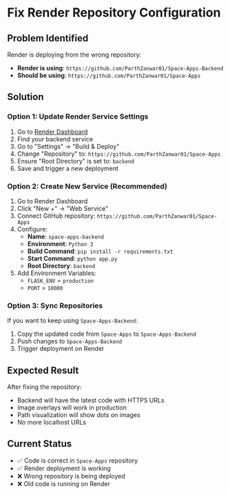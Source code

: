 # Fix Render Repository Configuration

## Problem Identified
Render is deploying from the wrong repository:
- **Render is using**: `https://github.com/ParthZanwar01/Space-Apps-Backend`
- **Should be using**: `https://github.com/ParthZanwar01/Space-Apps`

## Solution

### Option 1: Update Render Service Settings
1. Go to [Render Dashboard](https://dashboard.render.com)
2. Find your backend service
3. Go to "Settings" → "Build & Deploy"
4. Change "Repository" to: `https://github.com/ParthZanwar01/Space-Apps`
5. Ensure "Root Directory" is set to: `backend`
6. Save and trigger a new deployment

### Option 2: Create New Service (Recommended)
1. Go to Render Dashboard
2. Click "New +" → "Web Service"
3. Connect GitHub repository: `https://github.com/ParthZanwar01/Space-Apps`
4. Configure:
   - **Name**: `space-apps-backend`
   - **Environment**: `Python 3`
   - **Build Command**: `pip install -r requirements.txt`
   - **Start Command**: `python app.py`
   - **Root Directory**: `backend`
5. Add Environment Variables:
   - `FLASK_ENV` = `production`
   - `PORT` = `10000`

### Option 3: Sync Repositories
If you want to keep using `Space-Apps-Backend`:
1. Copy the updated code from `Space-Apps` to `Space-Apps-Backend`
2. Push changes to `Space-Apps-Backend`
3. Trigger deployment on Render

## Expected Result
After fixing the repository:
- Backend will have the latest code with HTTPS URLs
- Image overlays will work in production
- Path visualization will show dots on images
- No more localhost URLs

## Current Status
- ✅ Code is correct in `Space-Apps` repository
- ✅ Render deployment is working
- ❌ Wrong repository is being deployed
- ❌ Old code is running on Render
